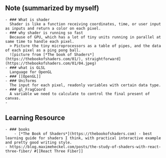 ## Note (summarized by myself)
	- ### What is shader
	  Shader is like a function receiving coordinates, time, or user input as inputs and return a color on each pixel.
	- ### why shader is running so fast
	  Because of GPU, which has a lot of tiny units running in parallel at same time to handle each pixel.
	  > Picture the tiny microprocessors as a table of pipes, and the data of each pixel as a ping pong ball. 
	  ![picture from [*The book of Shaders*](https://thebookofshaders.com/01/), straightforward](https://thebookofshaders.com/01/04.jpeg)
	- ### what is GLSL
	  Language for OpenGL
	- ### [[OpenGL]]
	- ### Uniforms
	  The input for each pixel, readonly variables with certain data type.
	- ### gl_FragCoord
	  A variable we need to calculate to control the final present of canvas.
	-
## Learning Resource
	- ### books
		- [*The Book of Shaders*](https://thebookofshaders.com) - best learning guide for shaders I think, with practical interactive example and pretty good writing style.
	- https://blog.maximeheckel.com/posts/the-study-of-shaders-with-react-three-fiber/ #[[React Three Fiber]]